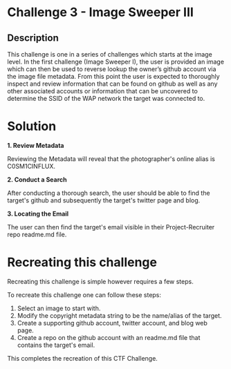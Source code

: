 ﻿﻿

# Challenge 3 - Image Sweeper III

## Description

This challenge is one in a series of challenges which starts at the image level. In the first challenge (Image Sweeper I), the user is provided an image which can then be used to reverse lookup the owner’s github account via the image file metadata.  From this point the user is expected to thoroughly inspect and review information that can be found on github as well as any other associated accounts or information that can be uncovered to determine the SSID of the WAP network the target was connected to.   

# Solution
**1. Review Metadata**

Reviewing the Metadata will reveal that the photographer's online alias is C0SM1CINFLUX.
 
**2. Conduct a Search**

After conducting a thorough search, the user should be able to find the target's github and subsequently the target's twitter page and blog.

**3. Locating the Email**

The user can then find the target's email visible in their Project-Recruiter repo readme.md file.

# Recreating this challenge 
Recreating this challenge is simple however requires a few steps.

To recreate this challenge one can follow these steps:

1. Select an image to start with.
2. Modify the copyright metadata string to be the name/alias of the target.
3. Create a supporting github account, twitter account, and blog web page.
4. Create a repo on the github account with an readme.md file that contains the target's email. 

This completes the recreation of this CTF Challenge. 


